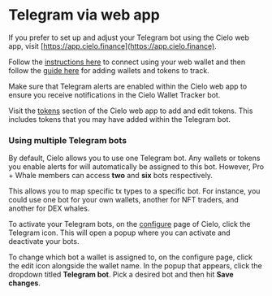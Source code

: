 # Telegram via web app

If you prefer to set up and adjust your Telegram bot using the Cielo web app, visit [https://app.cielo.finance](https://app.cielo.finance).

Follow the [instructions here](https://docs.cielo.finance/getting-started) to connect using your web wallet and then follow the [guide here](https://docs.cielo.finance/configure) for adding wallets and tokens to track.

Make sure that Telegram alerts are enabled within the Cielo web app to ensure you receive notifications in the Cielo Wallet Tracker bot.

Visit the [tokens](https://app.cielo.finance/configure/tokens) section of the Cielo web app to add and edit tokens. This includes tokens that you may have added within the Telegram bot.

### Using multiple Telegram bots

By default, Cielo allows you to use one Telegram bot. Any wallets or tokens you enable alerts for will automatically be assigned to this bot. However, Pro + Whale members can access **two** and **six** bots respectively.

This allows you to map specific tx types to a specific bot. For instance, you could use one bot for your own wallets, another for NFT traders, and another for DEX whales.

To activate your Telegram bots, on the [configure](https://app.cielo.finance/configure) page of Cielo, click the Telegram icon. This will open a popup where you can activate and deactivate your bots.

To change which bot a wallet is assigned to, on the configure page, click the edit icon alongside the wallet name. In the popup that appears, click the dropdown titled **Telegram bot**. Pick a desired bot and then hit **Save changes**.
